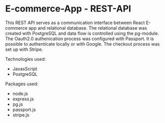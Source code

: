 # E-commerce-App - REST-API
This REST API serves as a communication interface between React E-commerce app and relational database.
The relational database was created with PostgreSQL and data flow is controlled using the pg-module.
The Oauth2.0 authenication process was configured with Passport. It is possible to authenticate locally or with Google.
The checkout process was set up with Stripe.

Technologies used:
- JavasScript
- PostgreSQL

Packages used:
- node.js
- express.js
- pg.js
- passport.js
- stripe.js




